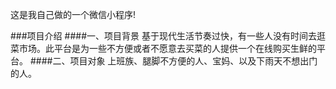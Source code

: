 这是我自己做的一个微信小程序!


###项目介绍
####一、项目背景
基于现代生活节奏过快，有一些人没有时间去逛菜市场。此平台是为一些不方便或者不愿意去买菜的人提供一个在线购买生鲜的平台。
####二、项目对象
上班族、腿脚不方便的人、宝妈、以及下雨天不想出门的人。
